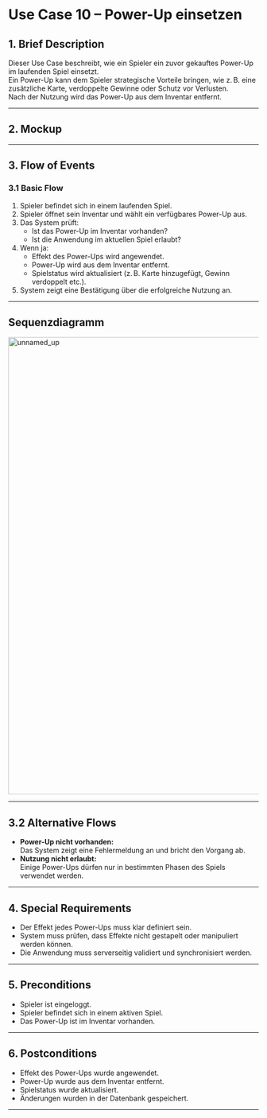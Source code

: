 # Use Case 10 – Power-Up einsetzen

## 1. Brief Description
Dieser Use Case beschreibt, wie ein Spieler ein zuvor gekauftes Power-Up im laufenden Spiel einsetzt.  
Ein Power-Up kann dem Spieler strategische Vorteile bringen, wie z. B. eine zusätzliche Karte, verdoppelte Gewinne oder Schutz vor Verlusten.  
Nach der Nutzung wird das Power-Up aus dem Inventar entfernt.

---

## 2. Mockup
---
<!--
## 3. Screenshots

---
-->
## 3. Flow of Events

### 3.1 Basic Flow
1. Spieler befindet sich in einem laufenden Spiel.
2. Spieler öffnet sein Inventar und wählt ein verfügbares Power-Up aus.
3. Das System prüft:
   - Ist das Power-Up im Inventar vorhanden?
   - Ist die Anwendung im aktuellen Spiel erlaubt?
4. Wenn ja:
   - Effekt des Power-Ups wird angewendet.
   - Power-Up wird aus dem Inventar entfernt.
   - Spielstatus wird aktualisiert (z. B. Karte hinzugefügt, Gewinn verdoppelt etc.).
5. System zeigt eine Bestätigung über die erfolgreiche Nutzung an.

---
## Sequenzdiagramm

<img width="1468" height="920" alt="unnamed_up" src="https://github.com/user-attachments/assets/c95d1edd-c215-4259-8af3-d084f19b0acf" />

---

## 3.2 Alternative Flows
- **Power-Up nicht vorhanden:**  
  Das System zeigt eine Fehlermeldung an und bricht den Vorgang ab.
- **Nutzung nicht erlaubt:**  
  Einige Power-Ups dürfen nur in bestimmten Phasen des Spiels verwendet werden.

---

## 4. Special Requirements
- Der Effekt jedes Power-Ups muss klar definiert sein.
- System muss prüfen, dass Effekte nicht gestapelt oder manipuliert werden können.
- Die Anwendung muss serverseitig validiert und synchronisiert werden.

---

## 5. Preconditions
- Spieler ist eingeloggt.
- Spieler befindet sich in einem aktiven Spiel.
- Das Power-Up ist im Inventar vorhanden.

---

## 6. Postconditions
- Effekt des Power-Ups wurde angewendet.
- Power-Up wurde aus dem Inventar entfernt.
- Spielstatus wurde aktualisiert.
- Änderungen wurden in der Datenbank gespeichert.

---
<!--
## 8. Save changes / Sync with server
Das System synchronisiert nach der Nutzung alle Änderungen (Inventar, Spielstatus, XP) mit dem Server, um Datenintegrität sicherzustellen.

---

## 9. Function Points
- Inventar öffnen
- Power-Up auswählen
- Nutzung validieren
- Effekt anwenden
- Inventar aktualisieren
- Spielstatus speichern



-->   
